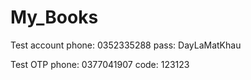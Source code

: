 # My_Books
Test account
  phone: 0352335288
  pass: DayLaMatKhau
  
Test OTP
  phone: 0377041907
  code: 123123
